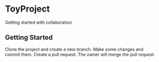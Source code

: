 # ToyProject
 Getting started with collaboration

## Getting Started

Clone the project and create a new branch.  Make some changes and commit them.  Create a pull request.  The owner will merge the pull request.